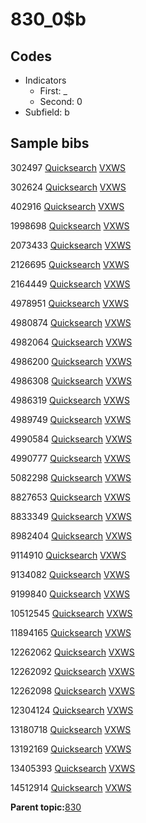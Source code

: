 # 830\_0$b

## Codes

-   Indicators
    -   First: \_
    -   Second: 0
-   Subfield: b

## Sample bibs

302497 [Quicksearch](https://search.library.yale.edu/catalog/302497) [VXWS](http://prodorbis.library.yale.edu:7014/vxws/GetHoldingsService?bibId=302497)

302624 [Quicksearch](https://search.library.yale.edu/catalog/302624) [VXWS](http://prodorbis.library.yale.edu:7014/vxws/GetHoldingsService?bibId=302624)

402916 [Quicksearch](https://search.library.yale.edu/catalog/402916) [VXWS](http://prodorbis.library.yale.edu:7014/vxws/GetHoldingsService?bibId=402916)

1998698 [Quicksearch](https://search.library.yale.edu/catalog/1998698) [VXWS](http://prodorbis.library.yale.edu:7014/vxws/GetHoldingsService?bibId=1998698)

2073433 [Quicksearch](https://search.library.yale.edu/catalog/2073433) [VXWS](http://prodorbis.library.yale.edu:7014/vxws/GetHoldingsService?bibId=2073433)

2126695 [Quicksearch](https://search.library.yale.edu/catalog/2126695) [VXWS](http://prodorbis.library.yale.edu:7014/vxws/GetHoldingsService?bibId=2126695)

2164449 [Quicksearch](https://search.library.yale.edu/catalog/2164449) [VXWS](http://prodorbis.library.yale.edu:7014/vxws/GetHoldingsService?bibId=2164449)

4978951 [Quicksearch](https://search.library.yale.edu/catalog/4978951) [VXWS](http://prodorbis.library.yale.edu:7014/vxws/GetHoldingsService?bibId=4978951)

4980874 [Quicksearch](https://search.library.yale.edu/catalog/4980874) [VXWS](http://prodorbis.library.yale.edu:7014/vxws/GetHoldingsService?bibId=4980874)

4982064 [Quicksearch](https://search.library.yale.edu/catalog/4982064) [VXWS](http://prodorbis.library.yale.edu:7014/vxws/GetHoldingsService?bibId=4982064)

4986200 [Quicksearch](https://search.library.yale.edu/catalog/4986200) [VXWS](http://prodorbis.library.yale.edu:7014/vxws/GetHoldingsService?bibId=4986200)

4986308 [Quicksearch](https://search.library.yale.edu/catalog/4986308) [VXWS](http://prodorbis.library.yale.edu:7014/vxws/GetHoldingsService?bibId=4986308)

4986319 [Quicksearch](https://search.library.yale.edu/catalog/4986319) [VXWS](http://prodorbis.library.yale.edu:7014/vxws/GetHoldingsService?bibId=4986319)

4989749 [Quicksearch](https://search.library.yale.edu/catalog/4989749) [VXWS](http://prodorbis.library.yale.edu:7014/vxws/GetHoldingsService?bibId=4989749)

4990584 [Quicksearch](https://search.library.yale.edu/catalog/4990584) [VXWS](http://prodorbis.library.yale.edu:7014/vxws/GetHoldingsService?bibId=4990584)

4990777 [Quicksearch](https://search.library.yale.edu/catalog/4990777) [VXWS](http://prodorbis.library.yale.edu:7014/vxws/GetHoldingsService?bibId=4990777)

5082298 [Quicksearch](https://search.library.yale.edu/catalog/5082298) [VXWS](http://prodorbis.library.yale.edu:7014/vxws/GetHoldingsService?bibId=5082298)

8827653 [Quicksearch](https://search.library.yale.edu/catalog/8827653) [VXWS](http://prodorbis.library.yale.edu:7014/vxws/GetHoldingsService?bibId=8827653)

8833349 [Quicksearch](https://search.library.yale.edu/catalog/8833349) [VXWS](http://prodorbis.library.yale.edu:7014/vxws/GetHoldingsService?bibId=8833349)

8982404 [Quicksearch](https://search.library.yale.edu/catalog/8982404) [VXWS](http://prodorbis.library.yale.edu:7014/vxws/GetHoldingsService?bibId=8982404)

9114910 [Quicksearch](https://search.library.yale.edu/catalog/9114910) [VXWS](http://prodorbis.library.yale.edu:7014/vxws/GetHoldingsService?bibId=9114910)

9134082 [Quicksearch](https://search.library.yale.edu/catalog/9134082) [VXWS](http://prodorbis.library.yale.edu:7014/vxws/GetHoldingsService?bibId=9134082)

9199840 [Quicksearch](https://search.library.yale.edu/catalog/9199840) [VXWS](http://prodorbis.library.yale.edu:7014/vxws/GetHoldingsService?bibId=9199840)

10512545 [Quicksearch](https://search.library.yale.edu/catalog/10512545) [VXWS](http://prodorbis.library.yale.edu:7014/vxws/GetHoldingsService?bibId=10512545)

11894165 [Quicksearch](https://search.library.yale.edu/catalog/11894165) [VXWS](http://prodorbis.library.yale.edu:7014/vxws/GetHoldingsService?bibId=11894165)

12262062 [Quicksearch](https://search.library.yale.edu/catalog/12262062) [VXWS](http://prodorbis.library.yale.edu:7014/vxws/GetHoldingsService?bibId=12262062)

12262092 [Quicksearch](https://search.library.yale.edu/catalog/12262092) [VXWS](http://prodorbis.library.yale.edu:7014/vxws/GetHoldingsService?bibId=12262092)

12262098 [Quicksearch](https://search.library.yale.edu/catalog/12262098) [VXWS](http://prodorbis.library.yale.edu:7014/vxws/GetHoldingsService?bibId=12262098)

12304124 [Quicksearch](https://search.library.yale.edu/catalog/12304124) [VXWS](http://prodorbis.library.yale.edu:7014/vxws/GetHoldingsService?bibId=12304124)

13180718 [Quicksearch](https://search.library.yale.edu/catalog/13180718) [VXWS](http://prodorbis.library.yale.edu:7014/vxws/GetHoldingsService?bibId=13180718)

13192169 [Quicksearch](https://search.library.yale.edu/catalog/13192169) [VXWS](http://prodorbis.library.yale.edu:7014/vxws/GetHoldingsService?bibId=13192169)

13405393 [Quicksearch](https://search.library.yale.edu/catalog/13405393) [VXWS](http://prodorbis.library.yale.edu:7014/vxws/GetHoldingsService?bibId=13405393)

14512914 [Quicksearch](https://search.library.yale.edu/catalog/14512914) [VXWS](http://prodorbis.library.yale.edu:7014/vxws/GetHoldingsService?bibId=14512914)

**Parent topic:**[830](../../tags/830/830.md)

